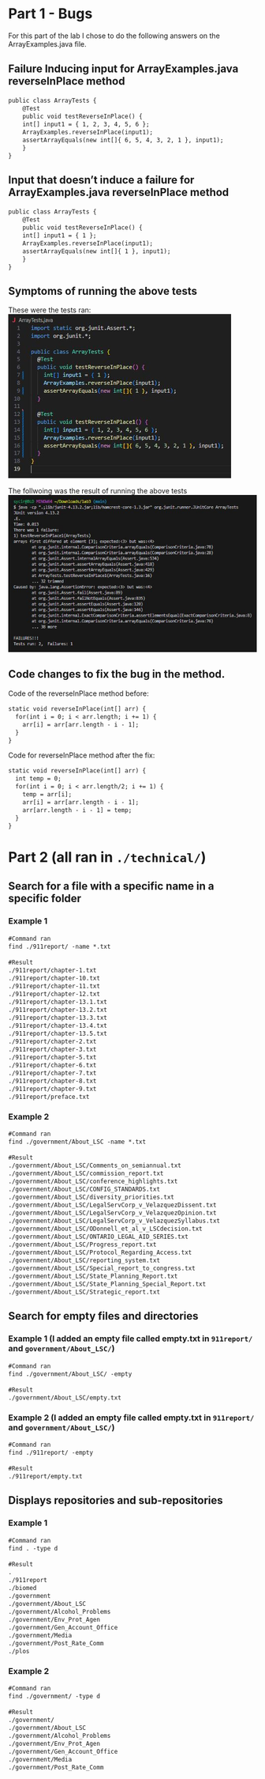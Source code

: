 # Part 1 - Bugs
For this part of the lab I chose to do the following answers on the ArrayExamples.java file.

## Failure Inducing input for ArrayExamples.java reverseInPlace method
```
public class ArrayTests {
	@Test 
	public void testReverseInPlace() {
    int[] input1 = { 1, 2, 3, 4, 5, 6 };
    ArrayExamples.reverseInPlace(input1);
    assertArrayEquals(new int[]{ 6, 5, 4, 3, 2, 1 }, input1);
	}
}
```

## Input that doesn’t induce a failure for ArrayExamples.java reverseInPlace method
```
public class ArrayTests {
	@Test 
	public void testReverseInPlace() {
    int[] input1 = { 1 };
    ArrayExamples.reverseInPlace(input1);
    assertArrayEquals(new int[]{ 1 }, input1);
	}
}
```

## Symptoms of running the above tests
These were the tests ran:
![Image](lab3-images/lab3-1.1.JPG)

The follwoing was the result of running the above tests
![Image](lab3-images/lab3-1.2.JPG)

## Code changes to fix the bug in the method.
Code of the reverseInPlace method before:
```
static void reverseInPlace(int[] arr) {
  for(int i = 0; i < arr.length; i += 1) {
    arr[i] = arr[arr.length - i - 1];
  }
}
```

Code for reverseInPlace method after the fix:
```
static void reverseInPlace(int[] arr) {
  int temp = 0;
  for(int i = 0; i < arr.length/2; i += 1) {
    temp = arr[i];
    arr[i] = arr[arr.length - i - 1];
    arr[arr.length - i - 1] = temp;
  }
}
```

# Part 2 (all ran in `./technical/`)
## Search for a file with a specific name in a specific folder
### Example 1
```
#Command ran
find ./911report/ -name *.txt

#Result
./911report/chapter-1.txt
./911report/chapter-10.txt
./911report/chapter-11.txt
./911report/chapter-12.txt
./911report/chapter-13.1.txt
./911report/chapter-13.2.txt
./911report/chapter-13.3.txt
./911report/chapter-13.4.txt
./911report/chapter-13.5.txt
./911report/chapter-2.txt
./911report/chapter-3.txt
./911report/chapter-5.txt
./911report/chapter-6.txt
./911report/chapter-7.txt
./911report/chapter-8.txt
./911report/chapter-9.txt
./911report/preface.txt
```
### Example 2
```
#Command ran
find ./government/About_LSC -name *.txt

#Result
./government/About_LSC/Comments_on_semiannual.txt
./government/About_LSC/commission_report.txt
./government/About_LSC/conference_highlights.txt
./government/About_LSC/CONFIG_STANDARDS.txt
./government/About_LSC/diversity_priorities.txt
./government/About_LSC/LegalServCorp_v_VelazquezDissent.txt
./government/About_LSC/LegalServCorp_v_VelazquezOpinion.txt
./government/About_LSC/LegalServCorp_v_VelazquezSyllabus.txt
./government/About_LSC/ODonnell_et_al_v_LSCdecision.txt
./government/About_LSC/ONTARIO_LEGAL_AID_SERIES.txt
./government/About_LSC/Progress_report.txt
./government/About_LSC/Protocol_Regarding_Access.txt
./government/About_LSC/reporting_system.txt
./government/About_LSC/Special_report_to_congress.txt
./government/About_LSC/State_Planning_Report.txt
./government/About_LSC/State_Planning_Special_Report.txt
./government/About_LSC/Strategic_report.txt
```
## Search for empty files and directories
### Example 1 (I added an empty file called empty.txt in `911report/` and `government/About_LSC/`)
```
#Command ran
find ./government/About_LSC/ -empty

#Result
./government/About_LSC/empty.txt
```

### Example 2 (I added an empty file called empty.txt in `911report/` and `government/About_LSC/`)
```
#Command ran
find ./911report/ -empty

#Result
./911report/empty.txt
```

## Displays repositories and sub-repositories
### Example 1
```
#Command ran
find . -type d

#Result
.
./911report
./biomed
./government
./government/About_LSC
./government/Alcohol_Problems
./government/Env_Prot_Agen
./government/Gen_Account_Office
./government/Media
./government/Post_Rate_Comm
./plos
```

### Example 2
```
#Command ran
find ./government/ -type d

#Result
./government/
./government/About_LSC
./government/Alcohol_Problems
./government/Env_Prot_Agen
./government/Gen_Account_Office
./government/Media
./government/Post_Rate_Comm
```




